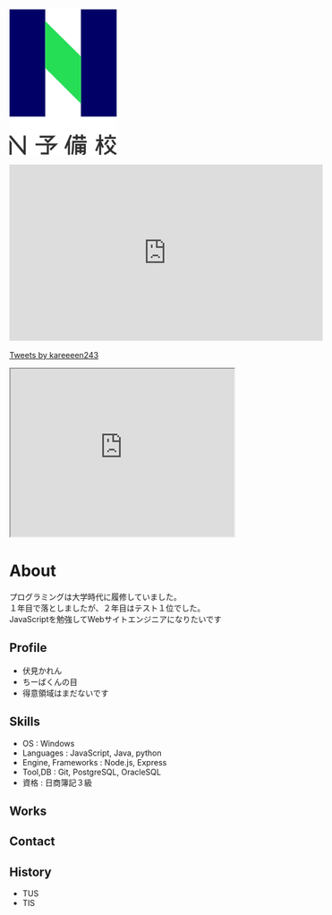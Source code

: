 ![n予備校ロゴ](n予備校.png)

<iframe width="560" height="315" 
src="https://www.youtube.com/embed/XLwdEb_87Fo" frameborder="0" 
allow="accelerometer; autoplay; encrypted-media; gyroscope; picture-in-picture" allowfullscreen>
</iframe>

<a class="twitter-timeline" data-width="400" data-height="600" href="https://twitter.com/kareeeen243?ref_src=twsrc%5Etfw">Tweets by kareeeen243</a> <script async src="https://platform.twitter.com/widgets.js" charset="utf-8"></script>

<iframe src="https://www.openprocessing.org/sketch/944220/embed/" width="400" height="300"></iframe>

# About
プログラミングは大学時代に履修していました。  
１年目で落としましたが、２年目はテスト１位でした。  
JavaScriptを勉強してWebサイトエンジニアになりたいです  

## Profile
- 伏見かれん  
- ちーばくんの目  
- 得意領域はまだないです  

## Skills
- OS : Windows  
- Languages : JavaScript, Java, python  
- Engine, Frameworks : Node.js, Express  
- Tool,DB : Git, PostgreSQL, OracleSQL  
- 資格 : 日商簿記３級  

## Works

## Contact

## History
- TUS
- TIS
